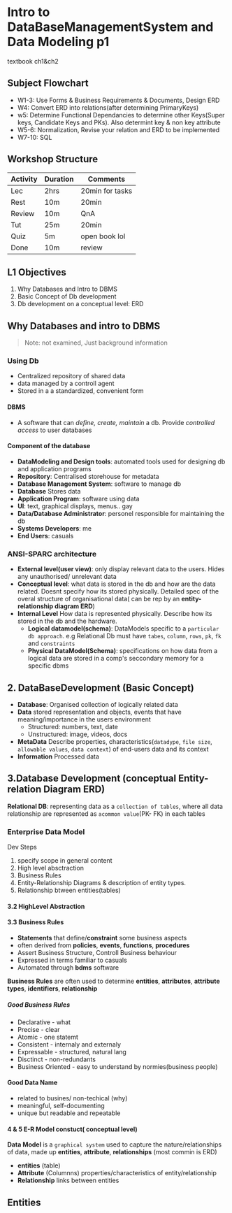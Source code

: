 # Intro to DataBaseManagementSystem and Data Modeling p1

textbook ch1&ch2

## Subject Flowchart

- W1-3: Use Forms & Business Requirements & Documents, Design ERD
- W4: Convert ERD into relations(after determining PrimaryKeys)
- w5: Determine Functional Dependancies to determine other Keys(Super keys, Candidate Keys and PKs). Also determint key & non key attribute
- W5-6: Normalization, Revise your relation and ERD to be implemented
- W7-10: SQL

## Workshop Structure

|Activity |Duration|Comments|
|---|---|---|
|Lec| 2hrs| 20min for tasks|
|Rest| 10m| 20min|
|Review| 10m| QnA|
|Tut| 25m| 20min|
|Quiz| 5m| open book lol|
|Done| 10m| review|

## L1 Objectives

1. Why Databases and Intro to DBMS
2. Basic Concept of Db development
3. Db development on a conceptual level: ERD

## Why Databases and intro to DBMS

> Note: not examined, Just background information

### Using Db

- Centralized repository of shared data
- data managed by a controll agent
- Stored in a a standardized, convenient form

#### DBMS

- A software that can *define, create, maintain* a db. Provide *controlled access* to user databases

#### Component of the database

- **DataModeling and Design tools**: automated tools used for designing db and application programs
- **Repository**: Centralised storehouse for metadata
- **Database Management System**: software to manage db
- **Database** Stores data
- **Application Program**: software using data
- **UI**: text, graphical displays, menus.. gay
- **Data/Database Administrator**: personel responsible for maintaining the db
- **Systems Developers**: me
- **End Users**: casuals

### ANSI-SPARC architecture

- **External level(user view)**: only display relevant data to the users. Hides any unauthorised/ unrelevant data
- **Conceptual level**: what data is stored in the db and how are the data related. Doesnt specify how its stored physically. Detailed spec of the overal structure of organisational data( can be rep by an **entity-relationship diagram ERD**)
- **Internal Level** How data is represented physically. Describe how its stored in the db and the hardware.
  - **Logical datamodel(schema)**: DataModels specific to a `particular db approach`. e.g Relational Db must have `tabes`, `column`, `rows`, `pk`, `fk` and `constraints`
  - **Physical DataModel(Schema)**: specifications on how data from a logical data are stored in a comp's seccondary memory for a specific dbms

## 2. DataBaseDevelopment (Basic Concept)

- **Database**: Organised collection of logically related data
- **Data** stored representation and objects, events that have meaning/importance in the users environment
  - Structured: numbers, text, date
  - Unstructured: image, videos, docs
- **MetaData** Describe properties, characteristics(`datadype`, `file size`, `allowable values`, `data context`) of end-users data and its context
- **Information** Processed data

## 3.Database Development (conceptual Entity-relation Diagram ERD)

**Relational DB**: representing data as a `collection of tables`, where all data relationship are represented as `acommon value`(PK- FK) in each tables

### Enterprise Data Model

Dev Steps

1. specify scope in general content
2. High level absctraction
3. Business Rules
4. Entity-Relationship Diagrams & description of entity types.
5. Relationship btween entities(tables)

#### 3.2 HighLevel Abstraction

#### 3.3 Business Rules

- **Statements** that define/**constraint** some business aspects
- often derived from **policies**, **events**, **functions**, **procedures**
- Assert Business Structure, Controll Business behaviour
- Expressed in terms familiar to casuals
- Automated through **bdms** software

**Business Rules** are often used to determine **entities**, **attributes**, **attribute types**, **identifiers**, **relationship**

##### Good Business Rules

- Declarative - what
- Precise - clear
- Atomic - one statemt
- Consistent - internaly and externaly
- Expressable - structured, natural lang
- Disctinct - non-redundants
- Business Oriented - easy to understand by normies(business people)

#### Good Data Name

- related to busines/ non-techical (why)
- meaningful, self-documenting
- unique but readable and repeatable

#### 4 & 5 E-R Model constuct( conceptual level)

**Data Model** is a `graphical system` used to capture the nature/relationships of data, made up **entities**, **attribute**, **relationships** (most commin is ERD)

- **entities** (table)
- **Attribute** (Columnns) properties/characteristics of entity/relationship
- **Relationship** links between entities

## Entities